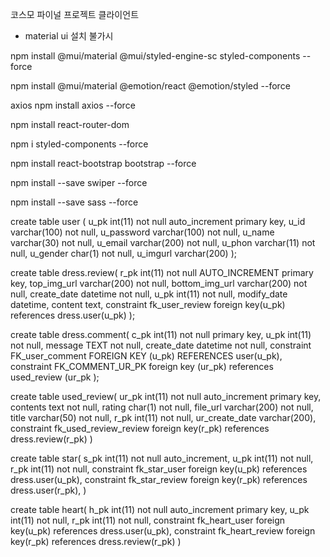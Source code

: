 코스모 파이널 프로젝트 클라이언트

- material ui 설치 불가시

npm install @mui/material @mui/styled-engine-sc styled-components --force

npm install @mui/material @emotion/react @emotion/styled --force

<!-- 사진 관련 (unsplash 가입, 키 필요)
npx create-react-app unsplash -->

axios
npm install axios --force

npm install react-router-dom

npm i styled-components --force

npm install react-bootstrap bootstrap --force

npm install --save swiper --force

npm install --save sass --force

create table user (
u_pk int(11) not null auto_increment primary key,
u_id varchar(100) not null,
u_password varchar(100) not null,
u_name varchar(30) not null,
u_email varchar(200) not null,
u_phon varchar(11) not null,
u_gender char(1) not null,
u_imgurl varchar(200)
);

create table dress.review(
r_pk int(11) not null AUTO_INCREMENT primary key,
top_img_url varchar(200) not null,
bottom_img_url varchar(200) not null,
create_date datetime not null,
u_pk int(11) not null,
modify_date datetime,
content text,
constraint fk_user_review foreign key(u_pk) references dress.user(u_pk)
);

create table dress.comment(
c_pk int(11) not null primary key,
u_pk int(11) not null,
message TEXT not null,
create_date datetime not null,
constraint FK_user_comment FOREIGN KEY (u_pk) REFERENCES user(u_pk),
constraint FK_COMMENT_UR_PK foreign key (ur_pk) references used_review (ur_pk
);

create table used_review(
ur_pk int(11) not null auto_increment primary key,
contents text not null,
rating char(1) not null,
file_url varchar(200) not null,
title varchar(50) not null,
r_pk int(11) not null,
ur_create_date varchar(200),
constraint fk_used_review_review foreign key(r_pk) references dress.review(r_pk)
)

create table star(
s_pk int(11) not null auto_increment,
u_pk int(11) not null,
r_pk int(11) not null,
constraint fk_star_user foreign key(u_pk) references dress.user(u_pk),
constraint fk_star_review foreign key(r_pk) references dress.user(r_pk),
)

create table heart(
h_pk int(11) not null auto_increment primary key,
u_pk int(11) not null,
r_pk int(11) not null,
constraint fk_heart_user foreign key(u_pk) references dress.user(u_pk),
constraint fk_heart_review foreign key(r_pk) references dress.review(r_pk)
)
